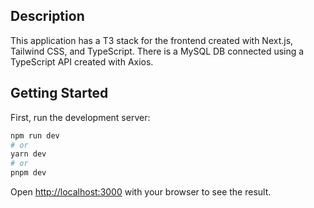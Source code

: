 ## Description
This application has a T3 stack for the frontend created with Next.js, Tailwind CSS, and TypeScript.
There is a MySQL DB connected using a TypeScript API created with Axios. 

## Getting Started

First, run the development server:

```bash
npm run dev
# or
yarn dev
# or
pnpm dev
```

Open [http://localhost:3000](http://localhost:3000) with your browser to see the result.

